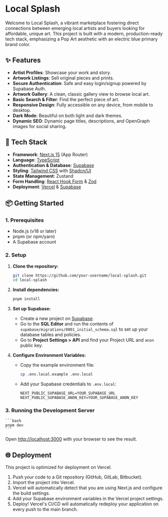 # Local Splash

Welcome to Local Splash, a vibrant marketplace fostering direct connections between emerging local artists and buyers looking for affordable, unique art. This project is built with a modern, production-ready tech stack, emphasizing a Pop Art aesthetic with an electric blue primary brand color.

## ✨ Features

- **Artist Profiles**: Showcase your work and story.
- **Artwork Listings**: Sell original pieces and prints.
- **Secure Authentication**: Safe and easy login/signup powered by Supabase Auth.
- **Artwork Gallery**: A clean, classic gallery view to browse local art.
- **Basic Search & Filter**: Find the perfect piece of art.
- **Responsive Design**: Fully accessible on any device, from mobile to desktop.
- **Dark Mode**: Beautiful on both light and dark themes.
- **Dynamic SEO**: Dynamic page titles, descriptions, and OpenGraph images for social sharing.

## 🚀 Tech Stack

- **Framework**: [Next.js 15](https://nextjs.org/) (App Router)
- **Language**: [TypeScript](https://www.typescriptlang.org/)
- **Authentication & Database**: [Supabase](https://supabase.io/)
- **Styling**: [Tailwind CSS](https://tailwindcss.com/) with [Shadcn/UI](https://ui.shadcn.com/)
- **State Management**: Zustand
- **Form Handling**: [React Hook Form](https://react-hook-form.com/) & [Zod](https://zod.dev/)
- **Deployment**: [Vercel](https://vercel.com/) & [Supabase](https://supabase.io/)

## 📦 Getting Started

### 1. Prerequisites

- Node.js (v18 or later)
- pnpm (or npm/yarn)
- A Supabase account

### 2. Setup

1.  **Clone the repository:**

    ```bash
    git clone https://github.com/your-username/local-splash.git
    cd local-splash
    ```

2.  **Install dependencies:**

    ```bash
    pnpm install
    ```

3.  **Set up Supabase:**

    - Create a new project on [Supabase](https://app.supabase.io).
    - Go to the **SQL Editor** and run the contents of `supabase/migrations/0001_initial_schema.sql` to set up your database tables and policies.
    - Go to **Project Settings > API** and find your Project URL and `anon` public key.

4.  **Configure Environment Variables:**

    - Copy the example environment file:

      ```bash
      cp .env.local.example .env.local
      ```

    - Add your Supabase credentials to `.env.local`:

      ```
      NEXT_PUBLIC_SUPABASE_URL=YOUR_SUPABASE_URL
      NEXT_PUBLIC_SUPABASE_ANON_KEY=YOUR_SUPABASE_ANON_KEY
      ```

### 3. Running the Development Server

    ```bash
    pnpm dev
    ```

Open [http://localhost:3000](http://localhost:3000) with your browser to see the result.

## 🌐 Deployment

This project is optimized for deployment on Vercel.

1.  Push your code to a Git repository (GitHub, GitLab, Bitbucket).
2.  Import the project into Vercel.
3.  Vercel will automatically detect that you are using Next.js and configure the build settings.
4.  Add your Supabase environment variables in the Vercel project settings.
5.  Deploy! Vercel's CI/CD will automatically redeploy your application on every push to the main branch.

